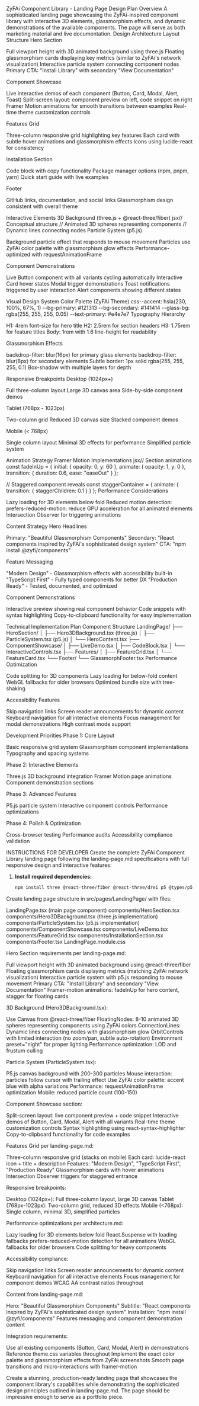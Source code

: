 ZyFAi Component Library - Landing Page Design Plan
Overview
A sophisticated landing page showcasing the ZyFAi-inspired component library with interactive 3D elements, glassmorphism effects, and dynamic demonstrations of the available components. The page will serve as both marketing material and live documentation.
Design Architecture
Layout Structure
Hero Section

Full viewport height with 3D animated background using three.js
Floating glassmorphism cards displaying key metrics (similar to ZyFAi's network visualization)
Interactive particle system connecting component nodes
Primary CTA: "Install Library" with secondary "View Documentation"

Component Showcase

Live interactive demos of each component (Button, Card, Modal, Alert, Toast)
Split-screen layout: component preview on left, code snippet on right
Framer Motion animations for smooth transitions between examples
Real-time theme customization controls

Features Grid

Three-column responsive grid highlighting key features
Each card with subtle hover animations and glassmorphism effects
Icons using lucide-react for consistency

Installation Section

Code block with copy functionality
Package manager options (npm, pnpm, yarn)
Quick start guide with live examples

Footer

GitHub links, documentation, and social links
Glassmorphism design consistent with overall theme

Interactive Elements
3D Background (three.js + @react-three/fiber)
jsx// Conceptual structure
<Canvas>
<FloatingNodes /> // Animated 3D spheres representing components
<ConnectionLines /> // Dynamic lines connecting nodes
<OrbitControls enableZoom={false} enablePan={false} />
<Environment preset="night" />
</Canvas>
Particle System (p5.js)

Background particle effect that responds to mouse movement
Particles use ZyFAi color palette with glassmorphism glow effects
Performance-optimized with requestAnimationFrame

Component Demonstrations

Live Button component with all variants cycling automatically
Interactive Card hover states
Modal trigger demonstrations
Toast notifications triggered by user interaction
Alert components showing different states

Visual Design System
Color Palette (ZyFAi Theme)
css--accent: hsla(230, 100%, 67%, 1)
--bg-primary: #121313
--bg-secondary: #141414
--glass-bg: rgba(255, 255, 255, 0.05)
--text-primary: #e4e7e7
Typography Hierarchy

H1: 4rem font-size for hero title
H2: 2.5rem for section headers
H3: 1.75rem for feature titles
Body: 1rem with 1.6 line-height for readability

Glassmorphism Effects

backdrop-filter: blur(16px) for primary glass elements
backdrop-filter: blur(8px) for secondary elements
Subtle border: 1px solid rgba(255, 255, 255, 0.1)
Box-shadow with multiple layers for depth

Responsive Breakpoints
Desktop (1024px+)

Full three-column layout
Large 3D canvas area
Side-by-side component demos

Tablet (768px - 1023px)

Two-column grid
Reduced 3D canvas size
Stacked component demos

Mobile (< 768px)

Single column layout
Minimal 3D effects for performance
Simplified particle system

Animation Strategy
Framer Motion Implementations
jsx// Section animations
const fadeInUp = {
initial: { opacity: 0, y: 60 },
animate: { opacity: 1, y: 0 },
transition: { duration: 0.6, ease: "easeOut" }
};

// Staggered component reveals
const staggerContainer = {
animate: {
transition: {
staggerChildren: 0.1
}
}
};
Performance Considerations

Lazy loading for 3D elements below fold
Reduced motion detection: prefers-reduced-motion: reduce
GPU acceleration for all animated elements
Intersection Observer for triggering animations

Content Strategy
Hero Headlines

Primary: "Beautiful Glassmorphism Components"
Secondary: "React components inspired by ZyFAi's sophisticated design system"
CTA: "npm install @zyfi/components"

Feature Messaging

"Modern Design" - Glassmorphism effects with accessibility built-in
"TypeScript First" - Fully typed components for better DX
"Production Ready" - Tested, documented, and optimized

Component Demonstrations

Interactive preview showing real component behavior
Code snippets with syntax highlighting
Copy-to-clipboard functionality for easy implementation

Technical Implementation Plan
Component Structure
LandingPage/
├── HeroSection/
│ ├── Hero3DBackground.tsx (three.js)
│ ├── ParticleSystem.tsx (p5.js)
│ └── HeroContent.tsx
├── ComponentShowcase/
│ ├── LiveDemo.tsx
│ ├── CodeBlock.tsx
│ └── InteractiveControls.tsx
├── Features/
│ ├── FeatureGrid.tsx
│ └── FeatureCard.tsx
└── Footer/
└── GlassmorphFooter.tsx
Performance Optimization

Code splitting for 3D components
Lazy loading for below-fold content
WebGL fallbacks for older browsers
Optimized bundle size with tree-shaking

Accessibility Features

Skip navigation links
Screen reader announcements for dynamic content
Keyboard navigation for all interactive elements
Focus management for modal demonstrations
High contrast mode support

Development Priorities
Phase 1: Core Layout

Basic responsive grid system
Glassmorphism component implementations
Typography and spacing systems

Phase 2: Interactive Elements

Three.js 3D background integration
Framer Motion page animations
Component demonstration sections

Phase 3: Advanced Features

P5.js particle system
Interactive component controls
Performance optimizations

Phase 4: Polish & Optimization

Cross-browser testing
Performance audits
Accessibility compliance validation

INSTRUCTIONS FOR DEVELOPER
Create the complete ZyFAi Component Library landing page following the landing-page.md specifications with full responsive design and interactive features:

1. **Install required dependencies:**
   ```bash
   npm install three @react-three/fiber @react-three/drei p5 @types/p5 react-syntax-highlighter
   ```

Create landing page structure in src/pages/LandingPage/ with files:

LandingPage.tsx (main page component)
components/HeroSection.tsx
components/Hero3DBackground.tsx (three.js implementation)
components/ParticleSystem.tsx (p5.js implementation)
components/ComponentShowcase.tsx
components/LiveDemo.tsx
components/FeatureGrid.tsx
components/InstallationSection.tsx
components/Footer.tsx
LandingPage.module.css

Hero Section requirements per landing-page.md:

Full viewport height with 3D animated background using @react-three/fiber
Floating glassmorphism cards displaying metrics (matching ZyFAi network visualization)
Interactive particle system with p5.js responding to mouse movement
Primary CTA: "Install Library" and secondary "View Documentation"
Framer-motion animations: fadeInUp for hero content, stagger for floating cards

3D Background (Hero3DBackground.tsx):

Use Canvas from @react-three/fiber
FloatingNodes: 8-10 animated 3D spheres representing components using ZyFAi colors
ConnectionLines: Dynamic lines connecting nodes with glassmorphism glow
OrbitControls with limited interaction (no zoom/pan, subtle auto-rotation)
Environment preset="night" for proper lighting
Performance optimization: LOD and frustum culling

Particle System (ParticleSystem.tsx):

P5.js canvas background with 200-300 particles
Mouse interaction: particles follow cursor with trailing effect
Use ZyFAi color palette: accent blue with alpha variations
Performance: requestAnimationFrame optimization
Mobile: reduced particle count (100-150)

Component Showcase section:

Split-screen layout: live component preview + code snippet
Interactive demos of Button, Card, Modal, Alert with all variants
Real-time theme customization controls
Syntax highlighting using react-syntax-highlighter
Copy-to-clipboard functionality for code examples

Features Grid per landing-page.md:

Three-column responsive grid (stacks on mobile)
Each card: lucide-react icon + title + description
Features: "Modern Design", "TypeScript First", "Production Ready"
Glassmorphism cards with hover animations
Intersection Observer triggers for staggered entrance

Responsive breakpoints:

Desktop (1024px+): Full three-column layout, large 3D canvas
Tablet (768px-1023px): Two-column grid, reduced 3D effects
Mobile (<768px): Single column, minimal 3D, simplified particles

Performance optimizations per architecture.md:

Lazy loading for 3D elements below fold
React.Suspense with loading fallbacks
prefers-reduced-motion detection for all animations
WebGL fallbacks for older browsers
Code splitting for heavy components

Accessibility compliance:

Skip navigation links
Screen reader announcements for dynamic content
Keyboard navigation for all interactive elements
Focus management for component demos
WCAG AA contrast ratios throughout

Content from landing-page.md:

Hero: "Beautiful Glassmorphism Components"
Subtitle: "React components inspired by ZyFAi's sophisticated design system"
Installation: "npm install @zyfi/components"
Features messaging and component demonstration content

Integration requirements:

Use all existing components (Button, Card, Modal, Alert) in demonstrations
Reference theme.css variables throughout
Implement the exact color palette and glassmorphism effects from ZyFAi screenshots
Smooth page transitions and micro-interactions with framer-motion

Create a stunning, production-ready landing page that showcases the component library's capabilities while demonstrating the sophisticated design principles outlined in landing-page.md. The page should be impressive enough to serve as a portfolio piece.
